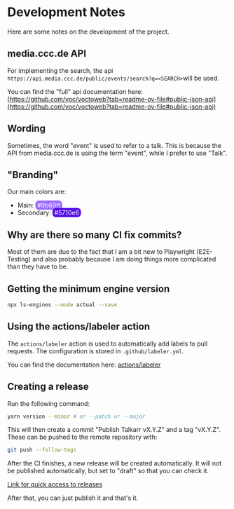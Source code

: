 # Development Notes

Here are some notes on the development of the project.

## media.ccc.de API

For implementing the search, the api `https://api.media.ccc.de/public/events/search?q=<SEARCH>`will be used.

You can find the "full" api documentation here: [https://github.com/voc/voctoweb?tab=readme-ov-file#public-json-api](https://github.com/voc/voctoweb?tab=readme-ov-file#public-json-api)

## Wording

Sometimes, the word "event" is used to refer to a talk. This is because the API from media.ccc.de is using the term "event", while I prefer to use "Talk".

## "Branding"

Our main colors are:

- Main: <span style="background-color: #9b69ff; color: white; padding: 2px 4px; border-radius: 8px;" width="10" height="10">#9b69ff</span>
- Secondary: <span style="background-color: #5710e6; color: white; padding: 2px 4px; border-radius: 8px;">#5710e6</span>

## Why are there so many CI fix commits?

Most of them are due to the fact that I am a bit new to Playwright (E2E-Testing) and also probably because I am doing things more complicated than they have to be.

## Getting the minimum engine version

```bash
npx ls-engines --mode actual --save
```

## Using the actions/labeler action

The `actions/labeler` action is used to automatically add labels to pull requests. The configuration is stored in `.github/labeler.yml`.

You can find the documentation here: [actions/labeler](https://github.com/actions/labeler)

## Creating a release

Run the following command:

```bash
yarn version --minor # or --patch or --major
```

This will then create a commit "Publish Talkarr vX.Y.Z" and a tag "vX.Y.Z".
These can be pushed to the remote repository with:

```bash
git push --follow-tags
```

After the CI finishes, a new release will be created automatically.
It will not be published automatically, but set to "draft" so that you can check it.

[Link for quick access to releases](https://github.com/talkarr/talkarr/releases)

After that, you can just publish it and that's it.
